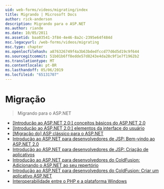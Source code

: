 ```yaml
---
uid: web-forms/videos/migrating/index
title: Migrando | Microsoft Docs
author: rick-anderson
description: Migrando para o ASP.NET
ms.author: riande
ms.date: 10/05/2011
ms.assetid: baa03541-3f84-4e46-8a2c-2395e64f484d
msc.legacyurl: /web-forms/videos/migrating
msc.type: chapter
ms.openlocfilehash: a876326749f4a3b63bdedfccd77d6d5d19c9f644
ms.sourcegitcommit: 51b01b6ff8edde57d8243e4da28c9f1e7f1962b2
ms.translationtype: MT
ms.contentlocale: pt-BR
ms.lasthandoff: 05/06/2019
ms.locfileid: "65131707"
---
```

# <a name="migrating"></a>Migração

> Migrando para o ASP.NET

- [[Introdução ao ASP.NET 2.0:] conceitos básicos do ASP.NET 2.0](intro-to-aspnet-20-aspnet-20-fundamentals.md)
- [[Introdução ao ASP.NET 2.0:] elementos da interface do usuário](intro-to-aspnet-20-user-interface-elements.md)
- [[Migração do] ASP clássico para o ASP.NET](migrating-from-classic-asp-to-aspnet.md)
- [Introdução ao ASP.NET para desenvolvedores de JSP: Bem-vindo ao ASP.NET 2.0](intro-to-aspnet-for-jsp-developers-welcome-to-aspnet-20.md)
- [Introdução ao ASP.NET para desenvolvedores de JSP: Criação de aplicativos](intro-to-aspnet-for-jsp-developers-building-applications.md)
- [Introdução ao ASP.NET para desenvolvedores do ColdFusion: Adicionando o ASP.NET ao seu repertório](intro-to-aspnet-for-coldfusion-developers-adding-aspnet-to-your-repertoire.md)
- [Introdução ao ASP.NET para desenvolvedores do ColdFusion: Criar um aplicativo ASP.NET](introduction-to-aspnet-for-coldfusion-developers-building-an-aspnet-application.md)
- [Interoperabilidade entre o PHP e a plataforma Windows](interop-between-php-and-the-windows-platform.md)
